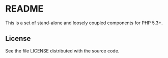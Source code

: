 README
======

This is a set of stand-alone and loosely coupled components for PHP 5.3+.

License
-------

See the file LICENSE distributed with the source code.

